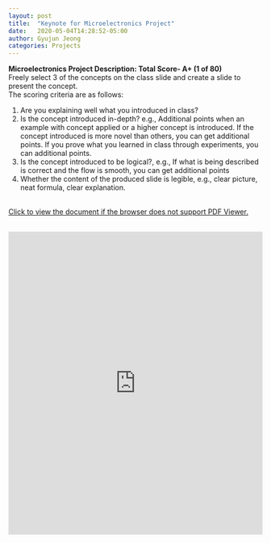 ```yaml
---
layout: post
title:  "Keynote for Microelectronics Project"
date:   2020-05-04T14:28:52-05:00
author: Gyujun Jeong
categories: Projects
---
```

<b>Microelectronics Project Description: Total Score- A+ (1 of 80)</b><br>
Freely select 3 of the concepts on the class slide and create a slide to present the concept. <br>
The scoring criteria are as follows:<br>
1. Are you explaining well what you introduced in class? 
2. Is the concept introduced in-depth? e.g., Additional points when an example with concept applied or a higher concept is introduced. If the concept introduced is more novel than others, you can get additional points. If you prove what you learned in class through experiments, you can additional points. 
3. Is the concept introduced to be logical?, e.g., If what is being described is correct and the flow is smooth, you can get additional points 
4. Whether the content of the produced slide is legible, e.g., clear picture, neat formula, clear explanation.<br><br>


<a href="https://drive.google.com/file/d/1z8W90tzyPR1DhM4Wlm5uv3qknYrelN-8/preview" target="_blank">Click to view the document if the browser does not support PDF Viewer.</a><br><br>

<iframe src="https://drive.google.com/file/d/1z8W90tzyPR1DhM4Wlm5uv3qknYrelN-8/preview" style="width:100%; height:600px;" frameborder="0"></iframe>

